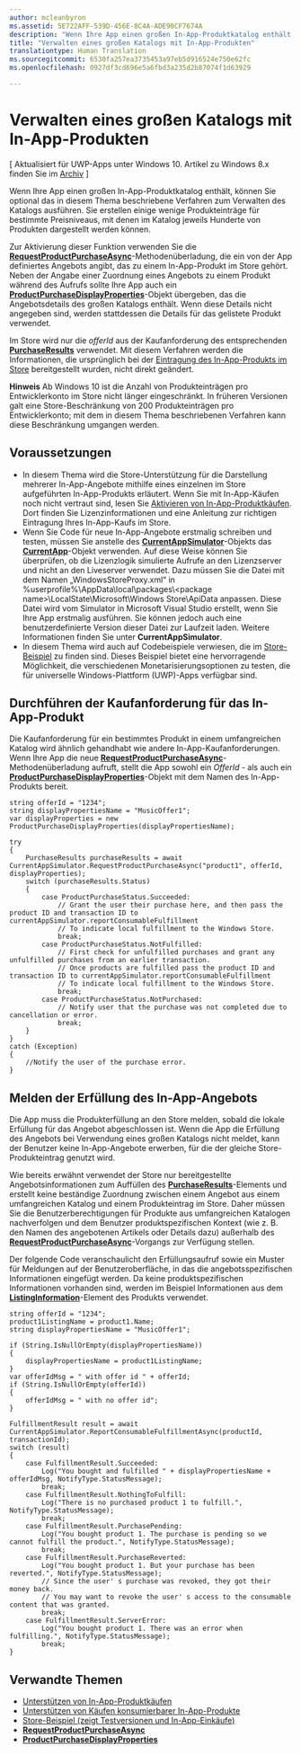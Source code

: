 ```yaml
---
author: mcleanbyron
ms.assetid: 5E722AFF-539D-456E-8C4A-ADE90CF7674A
description: "Wenn Ihre App einen großen In-App-Produktkatalog enthält, können Sie optional das in diesem Thema beschriebene Verfahren zum Verwalten des Katalogs ausführen."
title: "Verwalten eines großen Katalogs mit In-App-Produkten"
translationtype: Human Translation
ms.sourcegitcommit: 6530fa257ea3735453a97eb5d916524e750e62fc
ms.openlocfilehash: 0927df3cd696e5a6fbd3a235d2b87074f1d63929

---
```


# Verwalten eines großen Katalogs mit In-App-Produkten


\[ Aktualisiert für UWP-Apps unter Windows 10. Artikel zu Windows 8.x finden Sie im [Archiv](http://go.microsoft.com/fwlink/p/?linkid=619132) \]

Wenn Ihre App einen großen In-App-Produktkatalog enthält, können Sie optional das in diesem Thema beschriebene Verfahren zum Verwalten des Katalogs ausführen. Sie erstellen einige wenige Produkteinträge für bestimmte Preisniveaus, mit denen im Katalog jeweils Hunderte von Produkten dargestellt werden können.

Zur Aktivierung dieser Funktion verwenden Sie die [**RequestProductPurchaseAsync**](https://msdn.microsoft.com/library/windows/apps/dn263382)-Methodenüberladung, die ein von der App definiertes Angebots angibt, das zu einem In-App-Produkt im Store gehört. Neben der Angabe einer Zuordnung eines Angebots zu einem Produkt während des Aufrufs sollte Ihre App auch ein [**ProductPurchaseDisplayProperties**](https://msdn.microsoft.com/library/windows/apps/dn263384)-Objekt übergeben, das die Angebotsdetails des großen Katalogs enthält. Wenn diese Details nicht angegeben sind, werden stattdessen die Details für das gelistete Produkt verwendet.

Im Store wird nur die *offerId* aus der Kaufanforderung des entsprechenden [**PurchaseResults**](https://msdn.microsoft.com/library/windows/apps/dn263392) verwendet. Mit diesem Verfahren werden die Informationen, die ursprünglich bei der [Eintragung des In-App-Produkts im Store](https://msdn.microsoft.com/library/windows/apps/mt148551) bereitgestellt wurden, nicht direkt geändert.

**Hinweis**  Ab Windows 10 ist die Anzahl von Produkteinträgen pro Entwicklerkonto im Store nicht länger eingeschränkt. In früheren Versionen galt eine Store-Beschränkung von 200 Produkteinträgen pro Entwicklerkonto; mit dem in diesem Thema beschriebenen Verfahren kann diese Beschränkung umgangen werden.

## Voraussetzungen

-   In diesem Thema wird die Store-Unterstützung für die Darstellung mehrerer In-App-Angebote mithilfe eines einzelnen im Store aufgeführten In-App-Produkts erläutert. Wenn Sie mit In-App-Käufen noch nicht vertraut sind, lesen Sie [Aktivieren von In-App-Produktkäufen](enable-in-app-product-purchases.md). Dort finden Sie Lizenzinformationen und eine Anleitung zur richtigen Eintragung Ihres In-App-Kaufs im Store.
-   Wenn Sie Code für neue In-App-Angebote erstmalig schreiben und testen, müssen Sie anstelle des [**CurrentAppSimulator**](https://msdn.microsoft.com/library/windows/apps/hh779766)-Objekts das [**CurrentApp**](https://msdn.microsoft.com/library/windows/apps/hh779765)-Objekt verwenden. Auf diese Weise können Sie überprüfen, ob die Lizenzlogik simulierte Aufrufe an den Lizenzserver und nicht an den Liveserver verwendet. Dazu müssen Sie die Datei mit dem Namen „WindowsStoreProxy.xml“ in %userprofile%\\AppData\\local\\packages\\&lt;package name&gt;\\LocalState\\Microsoft\\Windows Store\\ApiData anpassen. Diese Datei wird vom Simulator in Microsoft Visual Studio erstellt, wenn Sie Ihre App erstmalig ausführen. Sie können jedoch auch eine benutzerdefinierte Version dieser Datei zur Laufzeit laden. Weitere Informationen finden Sie unter **CurrentAppSimulator**.
-   In diesem Thema wird auch auf Codebeispiele verwiesen, die im [Store-Beispiel](http://go.microsoft.com/fwlink/p/?LinkID=627610) zu finden sind. Dieses Beispiel bietet eine hervorragende Möglichkeit, die verschiedenen Monetarisierungsoptionen zu testen, die für universelle Windows-Plattform (UWP)-Apps verfügbar sind.

## Durchführen der Kaufanforderung für das In-App-Produkt

Die Kaufanforderung für ein bestimmtes Produkt in einem umfangreichen Katalog wird ähnlich gehandhabt wie andere In-App-Kaufanforderungen. Wenn Ihre App die neue [**RequestProductPurchaseAsync**](https://msdn.microsoft.com/library/windows/apps/dn263382)-Methodenüberladung aufruft, stellt die App sowohl ein *OfferId* - als auch ein [**ProductPurchaseDisplayProperties**](https://msdn.microsoft.com/library/windows/apps/dn263390)-Objekt mit dem Namen des In-App-Produkts bereit.

```CSharp
string offerId = "1234";
string displayPropertiesName = "MusicOffer1";
var displayProperties = new ProductPurchaseDisplayProperties(displayPropertiesName);

try
{
    PurchaseResults purchaseResults = await CurrentAppSimulator.RequestProductPurchaseAsync("product1", offerId, displayProperties);
    switch (purchaseResults.Status)
    {
        case ProductPurchaseStatus.Succeeded:
            // Grant the user their purchase here, and then pass the product ID and transaction ID to currentAppSimulator.reportConsumableFulfillment
            // To indicate local fulfillment to the Windows Store.
            break;
        case ProductPurchaseStatus.NotFulfilled:
            // First check for unfulfilled purchases and grant any unfulfilled purchases from an earlier transaction.
            // Once products are fulfilled pass the product ID and transaction ID to currentAppSimulator.reportConsumableFulfillment
            // To indicate local fulfillment to the Windows Store.
            break;
        case ProductPurchaseStatus.NotPurchased:
            // Notify user that the purchase was not completed due to cancellation or error.
            break;
    }
}
catch (Exception)
{
    //Notify the user of the purchase error.
}
```

## Melden der Erfüllung des In-App-Angebots

Die App muss die Produkterfüllung an den Store melden, sobald die lokale Erfüllung für das Angebot abgeschlossen ist. Wenn die App die Erfüllung des Angebots bei Verwendung eines großen Katalogs nicht meldet, kann der Benutzer keine In-App-Angebote erwerben, für die der gleiche Store-Produkteintrag genutzt wird.

Wie bereits erwähnt verwendet der Store nur bereitgestellte Angebotsinformationen zum Auffüllen des [**PurchaseResults**](https://msdn.microsoft.com/library/windows/apps/dn263392)-Elements und erstellt keine beständige Zuordnung zwischen einem Angebot aus einem umfangreichen Katalog und einem Produkteintrag im Store. Daher müssen Sie die Benutzerberechtigungen für Produkte aus umfangreichen Katalogen nachverfolgen und dem Benutzer produktspezifischen Kontext (wie z. B. den Namen des angebotenen Artikels oder Details dazu) außerhalb des [**RequestProductPurchaseAsync**](https://msdn.microsoft.com/library/windows/apps/dn263382)-Vorgangs zur Verfügung stellen.

Der folgende Code veranschaulicht den Erfüllungsaufruf sowie ein Muster für Meldungen auf der Benutzeroberfläche, in das die angebotsspezifischen Informationen eingefügt werden. Da keine produktspezifischen Informationen vorhanden sind, werden im Beispiel Informationen aus dem [**ListingInformation**](https://msdn.microsoft.com/library/windows/apps/br225163)-Element des Produkts verwendet.

```CSharp
string offerId = "1234";
product1ListingName = product1.Name;
string displayPropertiesName = "MusicOffer1";

if (String.IsNullOrEmpty(displayPropertiesName))
{
    displayPropertiesName = product1ListingName;
}
var offerIdMsg = " with offer id " + offerId;
if (String.IsNullOrEmpty(offerId))
{
    offerIdMsg = " with no offer id";
}

FulfillmentResult result = await CurrentAppSimulator.ReportConsumableFulfillmentAsync(productId, transactionId);
switch (result)
{
    case FulfillmentResult.Succeeded:
        Log("You bought and fulfilled " + displayPropertiesName + offerIdMsg, NotifyType.StatusMessage);
        break;
    case FulfillmentResult.NothingToFulfill:
        Log("There is no purchased product 1 to fulfill.", NotifyType.StatusMessage);
        break;
    case FulfillmentResult.PurchasePending:
        Log("You bought product 1. The purchase is pending so we cannot fulfill the product.", NotifyType.StatusMessage);
        break;
    case FulfillmentResult.PurchaseReverted:
        Log("You bought product 1. But your purchase has been reverted.", NotifyType.StatusMessage);
        // Since the user' s purchase was revoked, they got their money back.
        // You may want to revoke the user' s access to the consumable content that was granted.
        break;
    case FulfillmentResult.ServerError:
        Log("You bought product 1. There was an error when fulfilling.", NotifyType.StatusMessage);
        break;
}
```

## Verwandte Themen

* [Unterstützen von In-App-Produktkäufen](enable-in-app-product-purchases.md)
* [Unterstützen von Käufen konsumierbarer In-App-Produkte](enable-consumable-in-app-product-purchases.md)
* [Store-Beispiel (zeigt Testversionen und In-App-Einkäufe)](http://go.microsoft.com/fwlink/p/?LinkID=627610)
* [**RequestProductPurchaseAsync**](https://msdn.microsoft.com/library/windows/apps/dn263382)
* [**ProductPurchaseDisplayProperties**](https://msdn.microsoft.com/library/windows/apps/dn263384)



<!--HONumber=Jun16_HO4-->


